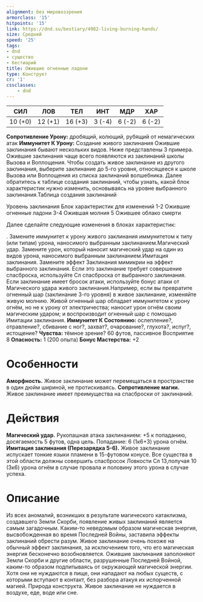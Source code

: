 ```yaml
---
alignment: без мировоззрения
armorclass: '15'
hitpoints: '15'
link: https://dnd.su/bestiary/4982-living-burning-hands/
size: Средний
speed: '25'
tags:
- dnd
- существо
- бестиарий
title: Ожившие огненные ладони
type: Конструкт
cr: '1'
cssclasses:
    - dnd
---
```



| СИЛ | ЛОВ | ТЕЛ | ИНТ | МДР | ХАР |
|---|---|---|---|---|---|
| 10 (+0) | 12 (+1) | 16 (+3) | 3 (-4) | 6 (-2) | 6 (-2) |
**Сопротивление Урону:** дробящий, колющий, рубящий от немагических атак
**Иммунитет К Урону:** Создание живого заклинания Ожившие заклинания бывают нескольких видов. Ниже представлены 3 примера. Ожившие заклинания чаще всего появляются из заклинаний школы Вызова и Воплощения. Чтобы создать живое заклинание из другого заклинания, выберите заклинание до 5-го уровня, относящееся к школе Вызова или Воплощения из списка заклинаний волшебника. Далее обратитесь к таблице создания заклинаний, чтобы узнать, какой блок характеристик нужно изменить, основываясь на уровне выбранного заклинания.Таблица создания заклинаний


Уровень заклинания Блок характеристик для изменений 
1-2 Ожившие огненные ладони 
3-4 Ожившая молния 
5 Ожившее облако смерти 

Далее сделайте следующие изменения в блоках характеристик:

. Замените иммунитет к урону живого заклинания иммунитетом к типу (или типам) урона, наносимого выбранным заклинанием.Магический удар. Замените урон, который наносит магический удар на один из видов урона, наносимого выбранным заклинанием.Имитация заклинания. Замените эффект Заклинания мимикрии на эффект выбранного заклинания. Если это заклинание требует совершение спасброска, используйте Сл спасброска от выбранного заклинания. Если заклинание имеет бросок атаки, используйте бонус атаки от Магического удара живого заклинания.Например, если вы превратите огненный шар (заклинание 3-го уровня) в живое заклинание, изменяйте живую молнию. Живой огненный шар обладает иммунитетом к урону огнём, но не к урону от электричества; наносит урон огнём своим магическим ударом; и воспроизводит огненный шар с помощью Имитации заклинания.
**Иммунитет К Состоянию:** ослепление?, отравление?, сбивание с ног?, захват?, очарование?, глухота?, испуг?, истощение?
**Чувства:** тёмное зрение? 60 футов, пассивное Восприятие 8
**Опасность:** 1 (200 опыта)
**Бонус Мастерства:** +2


# Особенности
**Аморфность.** Живое заклинание может перемещаться в пространстве в один дюйм шириной, не протискиваясь.
**Сопротивление магии.** Живое заклинание имеет преимущества на спасброски от заклинаний.


# Действия
**Магический удар.** Рукопашная атака заклинанием: +5 к попаданию, досягаемость 5 футов, одна цель. Попадание: 6 (1к6+3) урона огнём.
**Имитация заклинания (Перезарядка 5-6).** Живое заклинание испускает тонкие языки пламени в 15-футовом конусе. Все существа в этой области должны совершить спасбросок Ловкости Сл 13,получая 10 (3к6) урона огнём в случае провала и половину этого урона в случае успеха.


# Описание
Из всех аномалий, возникших в результате магического катаклизма, создавшего Земли Скорби, появление живых заклинаний является самым загадочным. Каким-то неведомым образом магическая энергия, высвобожденная во время Последней Войны, заставила эффекты заклинаний обрести разум. Живое заклинание очень похоже на обычный эффект заклинания, за исключением того, что его магическая энергия бесконечно возобновляется. Ожившие заклинания заполоняют Земли Скорби и другие области, разрушенные Последней Войной, каким-то образом подпитываясь от окружающей магической энергии. Хотя они не нуждаются в пище, они нападают на любых существ, с которыми вступают в контакт, без разбора атакуя их испорченной магией. Природа конструкта. Живое заклинание не нуждается в воздухе, еде, воде или сне.